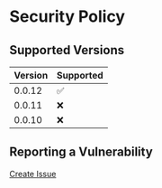 # Security Policy

## Supported Versions

| Version | Supported          |
| ------- | ------------------ |
| 0.0.12  | :white_check_mark: |
| 0.0.11  | :x:                |
| 0.0.10  | :x:                |

## Reporting a Vulnerability

[Create Issue](https://github.com/gregoranders/nodejs-prepare-asset/issues/new?labels=bug&template=bug_report.md&title=Security+Issue)
